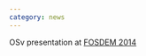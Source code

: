 ```yaml
---
category: news
---
```


OSv presentation at [FOSDEM 2014](https://fosdem.org/2014/schedule/event/virtiaas99/)